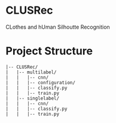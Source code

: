 # CLUSRec
CLothes and hUman Silhoutte Recognition

# Project Structure


```
|-- CLUSRec/
|   |-- multilabel/
|   |   |-- cnn/
|   |   |-- configuration/
|   |   |-- classify.py
|   |   |-- train.py
|   |-- singlelabel/
|   |   |-- cnn/
|   |   |-- classify.py
|   |   |-- train.py
```
